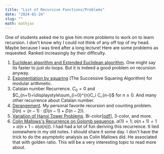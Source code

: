 ```yaml
---
title: "List of Recursive Functions/Problems"
date: "2024-01-24"
slug: ""
math: mathjax
---
```


One of students asked me to give him more problems to work on to learn recursion. I don't know why I could not think of any off top of my head. Maybe because I was tired after a long lecture! Here are some problems as requested. Ranked increasingly by their difficulty.

1. [Euclidean algorithm and Extended Euclidean algorithm](https://en.wikipedia.org/wiki/Extended_Euclidean_algorithm). One might say its faster to just do loops. But it is indeed a good problem on recursion anyway. 
2. [Exponentiation by squaring](https://en.wikipedia.org/wiki/Exponentiation_by_squaring) (The Successive Squaring Algorithm) for modular arithmetic.
3. Catalan number Recurrence. $C_0=0$ and $C_{n+1}=\displaystyle\sum_{i=0}^{n}C_i C_{n-i}$ for $n\geq 0$. And many other recurrence about Catalan number.
4. [Derangement](https://en.wikipedia.org/wiki/Derangement). My personal favorite recursion and counting problem. $D(n)=(n-1)\cdot(D(n-1)+ D(n-2))$. 
5. [Variation of Hanoi Tower Problems](http://www.cut-the-knot.org/recurrence/BiColorHanoi.shtml). Bi-color[[pdf](https://rmm.ludus-opuscula.org/PDF_Files/Chaugule_BicolorHanoi_37_48(4_2015)_low.pdf)], 3-color, and more.  
6. [Colin Mallows's Recurrence on Golomb sequence](https://en.wikipedia.org/wiki/Golomb_sequence). $a(1) = 1$; $a(n+1) = 1 + a(n + 1 - a(a(n)))$. I had had a lot of fun deriving this recurrence. It lied somewhere in my old notes. I should share it some day. I don't have the trick to do the asymptotic analysis as Colin Mallows did. He associated that with golden ratio. This will be a very interesting topic to read more about. 
